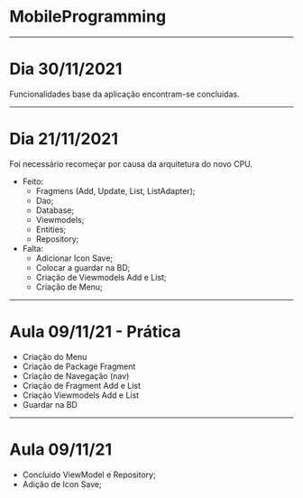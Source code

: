 # MobileProgramming
---
# Dia 30/11/2021
Funcionalidades base da aplicação encontram-se concluidas.

---
# Dia 21/11/2021
Foi necessário recomeçar por causa da arquitetura do novo CPU.
  - Feito:
    - Fragmens (Add, Update, List, ListAdapter);
    - Dao;
    - Database;
    - Viewmodels;
    - Entities;
    - Repository;
  - Falta:
    - Adicionar Icon Save;
    - Colocar a guardar na BD;
    - Criação de Viewmodels Add e List;
    - Criação de Menu;
---
# Aula 09/11/21 - Prática
  - Criação do Menu
  - Criação de Package Fragment
  - Criação de Navegação (nav)
  - Criação de Fragment Add e List
  - Criação Viewmodels Add e List
  - Guardar na BD
---
# Aula 09/11/21
  - Concluido ViewModel e Repository;
  - Adição de Icon Save;
